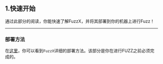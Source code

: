 
## 1.快速开始


通过此部分的阅读，你能快速了解FuzzX，并将其部署到你的机器上进行Fuzz！

---

### 部署方法


在[这里](https://www.baidu.com)，你可以看到`FuzzX`详细的部署方法。该部分是你在进行FUZZ之前必须完成的。



